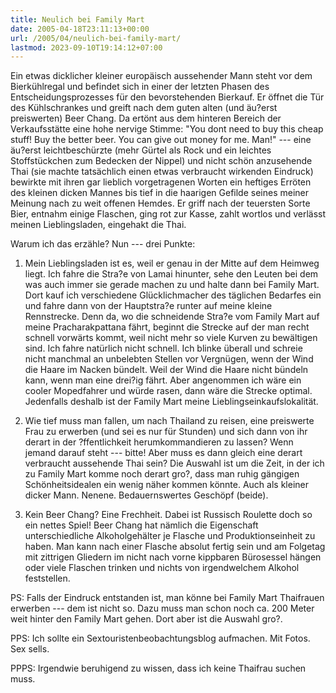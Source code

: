 ```yaml
---
title: Neulich bei Family Mart
date: 2005-04-18T23:11:13+00:00
url: /2005/04/neulich-bei-family-mart/
lastmod: 2023-09-10T19:14:12+07:00
---
```

Ein etwas dicklicher kleiner europäisch aussehender Mann steht vor dem Bierkühlregal und befindet sich in einer der letzten Phasen des Entscheidungsprozesses für den bevorstehenden Bierkauf. Er öffnet die Tür des Kühlschrankes und greift nach dem guten alten (und äu?erst preiswerten) Beer Chang. Da ertönt aus dem hinteren Bereich der Verkaufsstätte eine hohe nervige Stimme: "You dont need to buy this cheap stuff! Buy the better beer. You can give out money for me. Man!" --- eine äu?erst leichtbeschürzte (mehr Gürtel als Rock und ein leichtes Stoffstückchen zum Bedecken der Nippel) und nicht schön anzusehende Thai (sie machte tatsächlich einen etwas verbraucht wirkenden Eindruck) bewirkte mit ihren gar lieblich vorgetragenen Worten ein heftiges Erröten des kleinen dicken Mannes bis tief in die haarigen Gefilde seines meiner Meinung nach zu weit offenen Hemdes. Er griff nach der teuersten Sorte Bier, entnahm einige Flaschen, ging rot zur Kasse, zahlt wortlos und verlässt meinen Lieblingsladen, eingehakt die Thai.

Warum ich das erzähle? Nun --- drei Punkte:

1. Mein Lieblingsladen ist es, weil er genau in der Mitte auf dem Heimweg liegt. Ich fahre die Stra?e von Lamai hinunter, sehe den Leuten bei dem was auch immer sie gerade machen zu und halte dann bei Family Mart. Dort kauf ich verschiedene Glücklichmacher des täglichen Bedarfes ein und fahre dann von der Hauptstra?e runter auf meine kleine Rennstrecke. Denn da, wo die schneidende Stra?e vom Family Mart auf meine Pracharakpattana fährt, beginnt die Strecke auf der man recht schnell vorwärts kommt, weil nicht mehr so viele Kurven zu bewältigen sind. Ich fahre natürlich nicht schnell. Ich blinke überall und schreie nicht manchmal an unbelebten Stellen vor Vergnügen, wenn der Wind die Haare im Nacken bündelt. Weil der Wind die Haare nicht bündeln kann, wenn man eine drei?ig fährt. Aber angenommen ich wäre ein cooler Mopedfahrer und würde rasen, dann wäre die Strecke optimal. Jedenfalls deshalb ist der Family Mart meine Lieblingseinkaufslokalität.

2. Wie tief muss man fallen, um nach Thailand zu reisen, eine preiswerte Frau zu erwerben (und sei es nur für Stunden) und sich dann von ihr derart in der ?ffentlichkeit herumkommandieren zu lassen? Wenn jemand darauf steht --- bitte! Aber muss es dann gleich eine derart verbraucht aussehende Thai sein? Die Auswahl ist um die Zeit, in der ich zu Family Mart komme noch derart gro?, dass man ruhig gängigen Schönheitsidealen ein wenig näher kommen könnte. Auch als kleiner dicker Mann. Nenene. Bedauernswertes Geschöpf (beide).

3. Kein Beer Chang? Eine Frechheit. Dabei ist Russisch Roulette doch so ein nettes Spiel! Beer Chang hat nämlich die Eigenschaft unterschiedliche Alkoholgehälter je Flasche und Produktionseinheit zu haben. Man kann nach einer Flasche absolut fertig sein und am Folgetag mit zittrigen Gliedern im nicht nach vorne kippbaren Bürosessel hängen oder viele Flaschen trinken und nichts von irgendwelchem Alkohol feststellen.

PS: Falls der Eindruck entstanden ist, man könne bei Family Mart Thaifrauen erwerben --- dem ist nicht so. Dazu muss man schon noch ca. 200 Meter weit hinter den Family Mart gehen. Dort aber ist die Auswahl gro?.

PPS: Ich sollte ein Sextouristenbeobachtungsblog aufmachen. Mit Fotos. Sex sells.

PPPS: Irgendwie beruhigend zu wissen, dass ich keine Thaifrau suchen muss.
